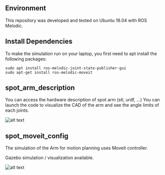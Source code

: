 ## Environment
This repository was developed and tested on Ubuntu 18.04 with ROS Melodic.

## Install Dependencies
To make the simulation run on your laptop, you first need to apt install the following packages:
```
sudo apt install ros-melodic-joint-state-publisher-gui
sudo apt-get install ros-melodic-moveit
```

## spot_arm_description
  You can access the hardware description of spot arm (stl, urdf, ...)
  You can launch the code to visualize the CAD of the arm and see the angle limits of each joints.
  
  ![alt text](https://github.com/estherRay/Spot-Arm/blob/main/ArmDescription.png)
  
## spot_moveit_config
  The simulation of the Arm for motion planning uses Moveit controller.
  
  Gazebo simulation / visualization available.
  
  ![alt text](https://github.com/estherRay/Spot-Arm/blob/main/ArmMoveIt.png)
